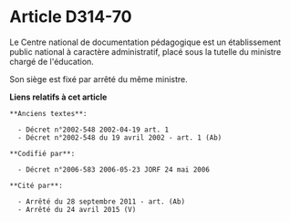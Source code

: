 # Article D314-70

Le Centre national de documentation pédagogique est un établissement public national à caractère administratif, placé sous la
tutelle du ministre chargé de l'éducation.

Son siège est fixé par arrêté du même ministre.

**Liens relatifs à cet article**

	**Anciens textes**:

	  - Décret n°2002-548 2002-04-19 art. 1
	  - Décret n°2002-548 du 19 avril 2002 - art. 1 (Ab)

	**Codifié par**:

	  - Décret n°2006-583 2006-05-23 JORF 24 mai 2006

	**Cité par**:

	  - Arrêté du 28 septembre 2011 - art. (Ab)
	  - Arrêté du 24 avril 2015 (V)
